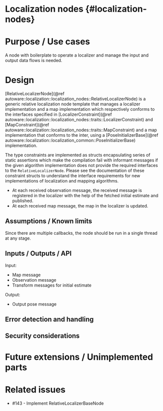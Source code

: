 Localization nodes {#localization-nodes}
=============

# Purpose / Use cases

A node with boilerplate to operate a localizer and manage the input and output data flows is needed.

# Design

[RelativeLocalizerNode](@ref autoware::localization::localization_nodes::RelativeLocalizerNode) is a generic relative
localization node template that manages a localizer implementation and a map implementation 
which respectively conforms to the interfaces
specified in [LocalizerConstraint](@ref 
autoware::localization::localization_nodes::traits::LocalizerConstraint) and [MapConstraint](@ref 
autoware::localization::localization_nodes::traits::MapConstraint)
and a map implementation that conforms to the inter, using a [PoseInitializerBase](@ref 
autoware::localization::localization_common::PoseInitializerBase) implementation. 

The type constraints are implemented as structs encapsulating series of static assertions which 
make the compilation fail with informant messages if the given algorithm implementation does 
not provide the required interfaces to the `RelativeLocalizerNode`. Please see the documentation 
of these constraint structs to understand the interface requirements for new 
implementations of localization and mapping algorithms.

* At each received observation message, the received message is registered in the localizer with the help of the fetched initial estimate and published.
* At each received map message, the map in the localizer is updated.



## Assumptions / Known limits

Since there are multiple callbacks, the node should be run in a single thread at any stage.

## Inputs / Outputs / API

Input:

- Map message
- Observation message
- Transform messages for initial estimate

Output:

- Output pose message


## Error detection and handling



## Security considerations


# Future extensions / Unimplemented parts


# Related issues

- #143 - Implement RelativeLocalizerBaseNode

